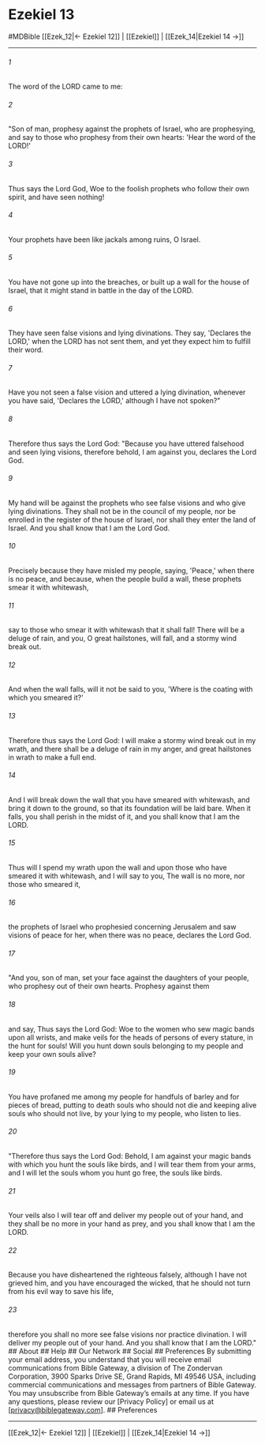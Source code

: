 # Ezekiel 13
#MDBible
[[Ezek_12|← Ezekiel 12]] | [[Ezekiel]] | [[Ezek_14|Ezekiel 14 →]]

***


###### 1 
The word of the LORD came to me: 

###### 2 
"Son of man, prophesy against the prophets of Israel, who are prophesying, and say to those who prophesy from their own hearts: 'Hear the word of the LORD!' 

###### 3 
Thus says the Lord God, Woe to the foolish prophets who follow their own spirit, and have seen nothing! 

###### 4 
Your prophets have been like jackals among ruins, O Israel. 

###### 5 
You have not gone up into the breaches, or built up a wall for the house of Israel, that it might stand in battle in the day of the LORD. 

###### 6 
They have seen false visions and lying divinations. They say, 'Declares the LORD,' when the LORD has not sent them, and yet they expect him to fulfill their word. 

###### 7 
Have you not seen a false vision and uttered a lying divination, whenever you have said, 'Declares the LORD,' although I have not spoken?" 

###### 8 
Therefore thus says the Lord God: "Because you have uttered falsehood and seen lying visions, therefore behold, I am against you, declares the Lord God. 

###### 9 
My hand will be against the prophets who see false visions and who give lying divinations. They shall not be in the council of my people, nor be enrolled in the register of the house of Israel, nor shall they enter the land of Israel. And you shall know that I am the Lord God. 

###### 10 
Precisely because they have misled my people, saying, 'Peace,' when there is no peace, and because, when the people build a wall, these prophets smear it with whitewash, 

###### 11 
say to those who smear it with whitewash that it shall fall! There will be a deluge of rain, and you, O great hailstones, will fall, and a stormy wind break out. 

###### 12 
And when the wall falls, will it not be said to you, 'Where is the coating with which you smeared it?' 

###### 13 
Therefore thus says the Lord God: I will make a stormy wind break out in my wrath, and there shall be a deluge of rain in my anger, and great hailstones in wrath to make a full end. 

###### 14 
And I will break down the wall that you have smeared with whitewash, and bring it down to the ground, so that its foundation will be laid bare. When it falls, you shall perish in the midst of it, and you shall know that I am the LORD. 

###### 15 
Thus will I spend my wrath upon the wall and upon those who have smeared it with whitewash, and I will say to you, The wall is no more, nor those who smeared it, 

###### 16 
the prophets of Israel who prophesied concerning Jerusalem and saw visions of peace for her, when there was no peace, declares the Lord God. 

###### 17 
"And you, son of man, set your face against the daughters of your people, who prophesy out of their own hearts. Prophesy against them 

###### 18 
and say, Thus says the Lord God: Woe to the women who sew magic bands upon all wrists, and make veils for the heads of persons of every stature, in the hunt for souls! Will you hunt down souls belonging to my people and keep your own souls alive? 

###### 19 
You have profaned me among my people for handfuls of barley and for pieces of bread, putting to death souls who should not die and keeping alive souls who should not live, by your lying to my people, who listen to lies. 

###### 20 
"Therefore thus says the Lord God: Behold, I am against your magic bands with which you hunt the souls like birds, and I will tear them from your arms, and I will let the souls whom you hunt go free, the souls like birds. 

###### 21 
Your veils also I will tear off and deliver my people out of your hand, and they shall be no more in your hand as prey, and you shall know that I am the LORD. 

###### 22 
Because you have disheartened the righteous falsely, although I have not grieved him, and you have encouraged the wicked, that he should not turn from his evil way to save his life, 

###### 23 
therefore you shall no more see false visions nor practice divination. I will deliver my people out of your hand. And you shall know that I am the LORD." ## About ## Help ## Our Network ## Social ## Preferences By submitting your email address, you understand that you will receive email communications from Bible Gateway, a division of The Zondervan Corporation, 3900 Sparks Drive SE, Grand Rapids, MI 49546 USA, including commercial communications and messages from partners of Bible Gateway. You may unsubscribe from Bible Gateway&rsquo;s emails at any time. If you have any questions, please review our [Privacy Policy] or email us at [privacy@biblegateway.com]. ## Preferences

***

[[Ezek_12|← Ezekiel 12]] | [[Ezekiel]] | [[Ezek_14|Ezekiel 14 →]]
